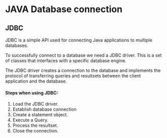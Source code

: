 # JAVA Database connection

## JDBC

JDBC is a simple API used for connecting Java applications to multiple databases.

To successfully connect to a database we need a JDBC driver. This is a set of classes that interfaces with a specific database engine.

The JDBC driver creates a connection to the database and implements the protocol of transferring queries and resultsets between the client application and the database.


#### Steps when using JDBC:

1. Load the JDBC driver.
2. Establish database connection
3. Create a statement object.
4. Execute a Query.
5. Process the resultset.
6. Close the connection.

